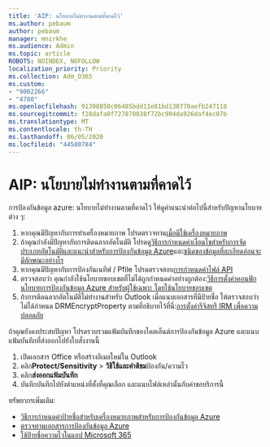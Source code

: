 ```yaml
---
title: 'AIP: นโยบายไม่ทํางานตามที่คาดไว้'
ms.author: pebaum
author: pebaum
manager: mnirkhe
ms.audience: Admin
ms.topic: article
ROBOTS: NOINDEX, NOFOLLOW
localization_priority: Priority
ms.collection: Adm_O365
ms.custom:
- "9002266"
- "4780"
ms.openlocfilehash: 91308850c06485bdd11e81bd130770aefb247118
ms.sourcegitcommit: f28dafa0f727870038f72bc904da926daf4ec07b
ms.translationtype: MT
ms.contentlocale: th-TH
ms.lasthandoff: 06/05/2020
ms.locfileid: "44580784"
---
```

# <a name="aip-policies-not-behaving-as-expected"></a>AIP: นโยบายไม่ทํางานตามที่คาดไว้

การป้องกันข้อมูล azure: นโยบายไม่ทํางานตามที่คาดไว้ ให้ดูคําแนะนําต่อไปนี้สําหรับปัญหานโยบายต่าง ๆ:

1. หากคุณมีปัญหากับการทําเครื่องหมายภาพ โปรดตรวจทาน[เมื่อมีใช้เครื่องหมายภาพ](https://docs.microsoft.com/azure/information-protection/configure-policy-markings#when-visual-markings-are-applied)
2. ถ้าคุณกําลังมีปัญหากับการติดฉลากอัตโนมัติ โปรดดู[วิธีการกําหนดค่าเงื่อนไขสําหรับการจัดประเภทอัตโนมัติและแนะนําสําหรับการป้องกันข้อมูล Azure](https://docs.microsoft.com/azure/information-protection/configure-policy-classification)และ[ชนิดของข้อมูลที่ละเอียดอ่อนจะมีลักษณะอย่างไร](https://docs.microsoft.com/microsoft-365/compliance/sensitive-information-type-entity-definitions)
3. หากคุณมีปัญหากับการป้องกันเนทีฟ / Pfile โปรดตรวจสอบ[การกําหนดค่าไฟล์ API](https://docs.microsoft.com/azure/information-protection/develop/file-api-configuration)
4. ตรวจสอบว่า คุณกําลังใช้นโยบายขอบเขตที่ไม่ได้ถูกกําหนดค่าอย่างถูกต้อง:[วิธีการตั้งค่าคอนฟิกนโยบายการป้องกันข้อมูล Azure สําหรับผู้ใช้เฉพาะ โดยใช้นโยบายขอบเขต](https://docs.microsoft.com/azure/information-protection/configure-policy-scope)
5. ถ้าการติดฉลากอัตโนมัติไม่ทํางานสําหรับ Outlook เมื่อแนบเอกสารที่มีป้ายชื่อ ให้ตรวจสอบว่าไม่ได้กําหนด DRMEncryptProperty ตามที่อธิบายไว้ที่นี่:[การตั้งค่ารีจิสทรี IRM เพื่อความปลอดภัย](https://docs.microsoft.com/deployoffice/security/protect-sensitive-messages-and-documents-by-using-irm-in-office#office-2016-irm-registry-key-options)

ถ้าคุณยังคงประสบปัญหา โปรดรวบรวมแฟ้มบันทึกของไคลเอ็นต์การป้องกันข้อมูล Azure และแนบแฟ้มบันทึกที่ส่งออกไปยังใบสั่งงานนี้

1. เปิดเอกสาร Office หรือสร้างอีเมลใหม่ใน Outlook
2. คลิก**Protect/Sensitivity**  >  **วิธีใช้และคําติชม**ป้องกัน/ความไว
3. คลิก**ส่งออกแฟ้มบันทึก**
4. บันทึกบันทึกไปยังตําแหน่งที่ตั้งที่คุณเลือก และแนบไฟล์เหล่านั้นกับคําขอบริการนี้

ทรัพยากรเพิ่มเติม:

- [วิธีการกําหนดค่าป้ายชื่อสําหรับเครื่องหมายภาพสําหรับการป้องกันข้อมูล Azure](https://docs.microsoft.com/azure/information-protection/configure-policy-markings)
- [ตรวจทานเอกสารการป้องกันข้อมูล Azure](https://docs.microsoft.com/azure/information-protection/what-is-information-protection)
- [ใช้ป้ายชื่อความไวในแอป Microsoft 365](https://docs.microsoft.com/microsoft-365/compliance/sensitivity-labels-office-apps)

